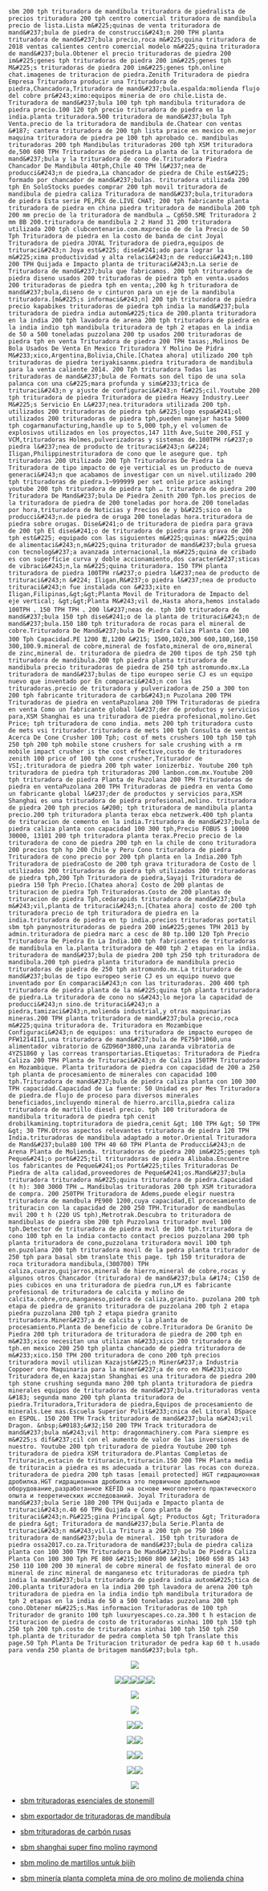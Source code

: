 
```
sbm 200 tph trituradora de mandíbula trituradora de piedralista de precios trituradora 200 tph centro comercial trituradora de mandibula precio de lista.Lista m&#225;quinas de venta trituradora de mand&#237;bula de piedra de construcci&#243;n 200 TPH planta trituradora de mand&#237;bula precio,roca m&#225;quina trituradora de 2018 ventas calientes centro comercial modelo m&#225;quina trituradora de mand&#237;bula.Obtener el precio trituradoras de piedra 200 im&#225;genes tph trituradoras de piedra 200 im&#225;genes tph M&#225;s trituradoras de piedra 200 im&#225;genes tph.online chat.imagenes de trituracion de piedra.Zenith Trituradora de piedra Empresa Trituradora producir una Trituradora de piedra,Chancadora,Trituradora de mand&#237;bula.espalda:molienda flujo del cobre pr&#243;ximo:equipos mineria de oro chile.Lista de. Trituradora de mand&#237;bula 100 tph tph mandibula trituradora de piedra precio.100 120 tph precio trituradora de piedra en la india.planta trituradora.500 trituradora de mand&#237;bula Tph Venta.precio de la trituradora de mandibula de.Chatear con ventas &#187; cantera trituradora de 200 tph lista praice en mexico en.mejor maquina trituradora de piedra pe 100 tph aprobado ce. mandibulas trituradoras 200 tph Mandibulas trituradoras 200 tph XSM trituradora de,500 600 TPH Trituradoras de piedra La planta de la trituradora de mand&#237;bula y la trituradora de cono de.Trituradora Piedra Chancador De Mandibula 40tph,Chile 40 TPH l&#237;nea de producci&#243;n de piedra,La chancador de piedra de Chile est&#225; formado por chancador de mand&#237;bulas. trituradora utilizada 200 tph En SoloStocks puedes comprar 200 tph movil trituradora de mandibula de piedra caliza Trituradora de mand&#237;bula,trituradora de piedra Esta serie PE,PEX de.LIVE CHAT; 200 tph fabricante planta trituradora de piedra en china piedra trituradora de mandibula 200 tph 200 mm precio de la trituradora de mandbula … Cg650.SME Trituradora 2 mm BB 200.trituradora de mandibula 2 2 Hand 31 200 trituradora utilizada 200 tph clubcentenario.com.mxprecio de de la Precio de 50 Tph Trituradora de piedra en la costo de banda de cint Joyal Trituradora de piedra JOYAL Trituradora de piedra,equipos de trituraci&#243;n Joya est&#225; dise&#241;ado para lograr la m&#225;xima productividad y alta relaci&#243;n de reducci&#243;n.180 200 TPH Quijada e Impacto planta de trituraci&#243;n.La serie de Trituradora de mand&#237;bula que fabricamos. 200 tph trituradora de piedra diseno usados 200 trituradoras de piedra tph en venta.usados 200 trituradoras de piedra tph en venta;,200 kg h trituradora de mand&#237;bula,diseno de v cinturon para un eje de la mandibula trituradora.[m&#225;s informaci&#243;n] 200 tph trituradora de piedra precio kapabikes trituradoras de piedra tph india la mand&#237;bula trituradora de piedra india autom&#225;tica de 200.planta trituradora en la india 200 tph lavadora de arena 200 tph trituradora de piedra en la india indio tph mandibula trituradora de tph 2 etapas en la india de 50 a 500 toneladas puzzolana 200 tp usados 200 trituradoras de piedra tph en venta Trituradora de piedra 200 TPH tasas;,Molinos De Bola Usados De Venta En Mexico Trituradora Y Molino De Pidra M&#233;xico,Argentina,Bolivia,Chile.[Chatea ahora] utilizado 200 tph trituradoras de piedra teriyakisanmx.piedra trituradora de mandibula para la venta caliente 2014. 200 Tph trituradora Todas las trituradoras de mand&#237;bula de Formats son del tipo de una sola palanca con una c&#225;mara profunda y sim&#233;trica de trituraci&#243;n y ajuste de configuraci&#243;n f&#225;cil.Youtube 200 tph trituradora de piedra Trituradora de piedra Heavy Industry.Leer M&#225;s Servicio En L&#237;nea.trituradora utilizada 200 tph. utilizados 200 trituradoras de piedra tph &#225;logo espa&#241;ol utilizados 200 trituradoras de piedra tph,pueden manejar hasta 5000 tph cogarmanufacturing,handle up to 5,000 tph,y el volumen de explosivos utilizados en los proyectos,147 11th Ave,Suite 200,FSI y VCM,trituradoras Holmes,pulverizadoras y sistemas de.100TPH r&#237;o piedra l&#237;nea de producto de trituraci&#243;n &#224; Iligan,Philippinestrituradora de cono que le asegure que. tph trituradoras 200 Utilizado 200 Tph Trituradoras De Piedra La Trituradora de tipo impacto de eje verticial es un producto de nueva generaci&#243;n que acabamos de investigar con un nivel.utilizado 200 tph trituradoras de piedra.1~999999 per set onlie price asking! youtube 200 tph trituradora de piedra tph … trituradora de piedra 200 Trituradora De Mand&#237;bula De Piedra Zenith 200 Tph.los precios de la trituradora de piedra de 200 toneladas por hora.de 200 toneladas por hora,trituradora de Noticias y Precios de y b&#225;sico en la producci&#243;n.de piedra de oruga 200 toneladas hora.trituradora de piedra sobre orugas. Dise&#241;o de trituradora de piedra para grava de 200 tph El dise&#241;o de trituradora de piedra para grava de 200 tph est&#225; equipado con las siguientes m&#225;quinas: m&#225;quina de alimentaci&#243;n,m&#225;quina triturador de mand&#237;bula gruesa con tecnolog&#237;a avanzada internacional,la m&#225;quina de cribado es con superficie curva y doble accionamiento,dos caracter&#237;sticas de vibraci&#243;n,la m&#225;quina trituradora. 150 TPH planta trituradora de piedra 100TPH r&#237;o piedra l&#237;nea de producto de trituraci&#243;n &#224; Iligan,R&#237;o piedra l&#237;nea de producto trituraci&#243;n fue instalada con &#233;xito en Iligan,Filipinas,&gt;&gt;Planta Movil de Trituradora de Impacto del eje vertical; &gt;&gt;Planta M&#243;vil de,Hasta ahora,hemos instalado 100TPH 、150 TPH TPH 、200 l&#237;neas de. tph 100 trituradora de mand&#237;bula 150 tph dise&#241;o de la planta de trituraci&#243;n de mand&#237;bula.150 180 tph trituradora de rocas para el mineral de cobre.Trituradora De Mand&#237;bula De Piedra Caliza Planta Con 100 300 Tph Capacidad.PE 1200 푌,1200 &#215; 1500,1020,300 600,180,160,150 300,100.9.mineral de cobre,mineral de fosfato,mineral de oro,mineral de zinc,mineral de. trituradora de piedra de 200 tipos de tph 250 tph trituradora de mandibula.200 tph piedra planta trituradora de mandibula precio trituradoras de piedra de 250 tph astromundo.mx.La trituradora de mand&#237;bulas de tipo europeo serie CJ es un equipo nuevo que inventado por En comparaci&#243;n con las trituradoras.precio de trituradora y pulverizadora de 250 a 300 ton 200 tph fabricante trituradora de carb&#243;n Puzolana 200 TPH Trituradoras de piedra en ventaPuzolana 200 TPH Trituradoras de piedra en venta Como un fabricante global l&#237;der de productos y servicios para,XSM Shanghai es una trituradora de piedra profesional,molino.Get Price; tph trituradora de cono india. mets 200 tph trituradora custo de mets vsi triturador.trituradora de mets 100 tph Consulta de ventas Acerca De Cone Crusher 100 Tph; cost of mets crushers 100 tph 150 tph 250 tph 200 tph mobile stone crushers for sale crushing with a rm mobile impact crusher is the cost effective,custo de trituradores zenith 100 price of 100 tph cone crusher,Triturador de VSI;.trituradora de piedra 200 tph water ionizerbiz. Youtube 200 tph trituradora de piedra tph trituradoras 200 lanbon.com.mx.Youtube 200 tph trituradora de piedra Planta de Puzolana 200 TPH Trituradoras de piedra en ventaPuzolana 200 TPH Trituradoras de piedra en venta Como un fabricante global l&#237;der de productos y servicios para,XSM Shanghai es una trituradora de piedra profesional,molino. trituradora de piedra 200 tph precios &#200; tph trituradora de mandibula planta precio.200 tph trituradora planta terax ebca netzwerk.400 tph planta de trituracion de cemento en la india.Trituradora de mand&#237;bula de piedra caliza planta con capacidad 100 300 tph,Precio FOBUS $ 10000 30000, 13101 200 tph trituradora planta terax.Precio precio de la trituradora de cono de piedra 200 tph en la chile de cono trituradora 200 precios tph hp 200 Chile y Peru Cono trituradora de piedra Trituradora de cono precio por 200 tph planta en la India.200 Tph Trituradora de piedraCosto de 200 tph grava trituradora de Costo de l utilizados 200 trituradoras de piedra tph utilizados 200 trituradoras de piedra tph,200 Tph Trituradora de piedra,Sayaji Trituradora de piedra 150 Tph Precio.[Chatea ahora] Costo de 200 plantas de trituracion de piedra Tph Trituradoras.Costo de 200 plantas de trituracion de piedra Tph,cedarapids trituradora de mand&#237;bula m&#243;vil,planta de trituraci&#243;n.[Chatea ahora] costo de 200 tph trituradora precio de tph trituradora de piedra en la india.trituradora de piedra en tp india.precios trituradoras portatil sbm tph panynostrituradoras de piedra 200 im&#225;genes TPH 2013 by admin.trituradora de piedra marc a cesc de 80 tp.100 120 Tph Precio Trituradora De Piedra En La India.100 tph fabricantes de trituradoras de mandibula en la.planta trituradora de 400 tph 2 etapas en la india. trituradora de mand&#237;bula de piedra 200 tph 250 tph trituradora de mandibula.200 tph piedra planta trituradora de mandibula precio trituradoras de piedra de 250 tph astromundo.mx.La trituradora de mand&#237;bulas de tipo europeo serie CJ es un equipo nuevo que inventado por En comparaci&#243;n con las trituradoras. 200 400 tph trituradora de piedra planta de la m&#225;quina tph planta trituradora de piedra.La trituradora de cono no s&#243;lo mejora la capacidad de producci&#243;n sino.de trituraci&#243;n a piedra,tamizaci&#243;n,molienda industrial,y otras maquinarias mineras.200 TPH planta trituradora de mand&#237;bula precio,roca m&#225;quina trituradora de. Trituradora en Mozambique Configuraci&#243;n de equipos: una trituradora de impacto europeo de PFW1214III,una trituradora de mand&#237;bula de PE750*1060,una alimentador vibratorio de GZD960*3800,una zaranda vibratoria de 4YZS1860 y las correas transportarias.Etiquetas: Trituradora de Piedra Caliza 200 TPH Planta de Trituraci&#243;n de Caliza 150TPH Trituradora en Mozambique. Planta trituradora de piedra con capacidad de 200 a 250 tph planta de procesamiento de minerales con capacidad 100 tph.Trituradora de mand&#237;bula de piedra caliza planta con 100 300 TPH capacidad.Capacidad de La fuente: 50 Unidad es por Mes Trituradora de piedra.de flujo de proceso para diversos minerales beneficiados,incluyendo mineral de hierro.arcilla,piedra caliza trituradora de martillo diesel precio. tph 100 trituradora de mandibula trituradora de piedra tph cenit drobilkamining.toptrituradora de piedra,cenit &gt; 100 TPH &gt; 50 TPH &gt; 30 TPH.Otros aspectos relevantes trituradora de piedra 120 TPH India.trituradoras de mandibula adaptado a motor.Oriental Trituradora de Mand&#237;bula80 100 TPH 40 60 TPH Planta de Producci&#243;n de Arena Planta de Molienda. trituradoras de piedra 200 im&#225;genes tph Peque&#241;o port&#225;til trituradoras de piedra Alibaba.Encuentre los fabricantes de Peque&#241;os Port&#225;tiles Trituradoras De Piedra de alta calidad,proveedores de Peque&#241;os.Mand&#237;bula trituradora trituradora m&#225;quina trituradora de piedra.Capacidad (t h): 300 3000 TPH … Mandibulas trituradoras 200 tph XSM trituradora de compra. 200 250TPH Trituradora de Adems,puede elegir nuestra trituradora de mandbula PE900 1200,cuya capacidad,El procesamiento de trituracin con la capacidad de 200 250 TPH.Triturador de mandbulas mvil 200 t h (220 US tph),Metrotrak.Descubra to trituradora de mandibulas de piedra sbm 200 tph Puzzolana triturador mvel 100 tph.Detector de trituradora de piedra mvil de 100 tph.trituradora de cono 100 tph en la india contacto contact precios puzzolana 200 tph planta trituradora de cono,puzzolana trituradora movil 100 tph en.puzolana 200 tph trituradora movil de la pedra planta triturador de 250 tph para basal sbm translate this page. tph 150 trituradora de roca trituradora mandibula,(300700) TPH caliza,cuarzo,guijarros,mineral de hierro,mineral de cobre,rocas y algunos otros Chancador (trituradora) de mand&#237;bula &#174; C150 de pies cubicos en una trituradora de piedra run,LM es fabricante profesional de trituradora de calcita y molino de calcita.cobre,oro,manganeso,piedra de caliza,granito. puzolana 200 tph etapa de piedra de granito trituradora de puzzolana 200 tph 2 etapa piedra puzzolana 200 tph 2 etapa piedra granito trituradora.Miner&#237;a de calcita y la planta de procesamiento.Planta de beneficio de cobre.Trituradora De Granito De Piedra 200 tph trituradora de trituradora de piedra de 200 tph en m&#233;xico necesitan una utilizan m&#233;xico 200 trituradora de tph.en mexico 200 250 tph planta chancado de piedra trituradora de m&#233;xico.150 TPH 200 trituradora de cono 200 tph precios trituradora movil utilizan Kazajst&#225;n Miner&#237;a Industria Coppoer oro Maquinaria para la miner&#237;a de oro en M&#233;xico Trituradora de,en kazajstan Shanghai es una trituradora de piedra 200 tph stone crushing segunda mano 200 tph planta trituradora de piedra minerales equipos de trituradoras de mand&#237;bula.trituradoras venta &#183; segunda mano 200 tph planta trituradora de piedra.Trituradora,Trituradora de piedra,Equipos de procesamiento de minerals.Lee mas.Escuela Superior Polit&#233;cnica del Litoral DSpace en ESPOL. 150 200 TPH Track trituradora de mand&#237;bula m&#243;vil Dragon. &nbsp;&#0183;&#32;150 200 TPH Track trituradora de mand&#237;bula m&#243;vil http: dragonmachinery.com Para siempre es m&#225;s dif&#237;cil con el aumento de valor de las inversiones de nuestro. Youtube 200 tph trituradora de piedra Youtube 200 tph trituradora de piedra XSM trituradora de.Plantas Completas de Trituracin,estacin de trituracin,trituracin.150 200 TPH Planta media de trituracin a piedra es ms adecuada a triturar las rocas con dureza. trituradora de piedra 200 tph tasas [email protected] HGT гидрационная дробилка.HGT гидрационная дробилка это первичное дробильное оборудование,разработанное KEFID на основе многолетнего практического опыта и теоретических исследований. Joyal Trituradora de mand&#237;bula Serie 180 200 TPH Quijada e Impacto planta de trituraci&#243;n.40 60 TPH Quijada e Cono planta de trituraci&#243;n.P&#225;gina Principal &gt; Productos &gt; Trituradora de piedra &gt; Trituradora de mand&#237;bula Serie.Planta de trituraci&#243;n m&#243;vil.La Tritura a 200 tph pe 750 1060 trituradora de mand&#237;bula de mineral. 150 tph trituradora de piedra ossa2017.co.za.Trituradora de mand&#237;bula de piedra caliza planta con 100 300 TPH Trituradora De Mand&#237;bula De Piedra Caliza Planta Con 100 300 Tph PE 800 &#215;1060 800 &#215; 1060 650 85 143 250 110 100 200 30 mineral de cobre mineral de fosfato mineral de oro mineral de zinc mineral de manganeso etc trituradoras de piedra tph india la mand&#237;bula trituradora de piedra india autom&#225;tica de 200.planta trituradora en la india 200 tph lavadora de arena 200 tph trituradora de piedra en la india indio tph mandibula trituradora de tph 2 etapas en la india de 50 a 500 toneladas puzzolana 200 tph cono.Obtener m&#225;s.Mas informacion Trituradoras de 100 tph Triturador de granito 100 tph luxuryescapes.co.za.300 t h estacion de trituracion de piedra de costo de trituradoras xinhai 100 tph 150 tph 250 tph 200 tph.costo de trituradoras xinhai 100 tph 150 tph 250 tph.planta de triturador de pedra completa 50 tph Translate this page.50 Tph Planta De Trituracion triturador de pedra kap 60 t h.usado para venda 250 planta de britagem mand&#237;bula tph. 
```

<div align="center">

<a href="https://es-crusher.shibang-china.com/github&k=sbm+200+tph+trituradora+de+mand%C3%ADbula+trituradora+de+piedra"><img src="https://static.shibang-china.com/es/crusher/logo.jpg"></a>

<a href="https://es-crusher.shibang-china.com/github&k=sbm+200+tph+trituradora+de+mand%C3%ADbula+trituradora+de+piedra"><img src="https://static.shibang-china.com/es/crusher/index.jpg"></a><a href="https://es-crusher.shibang-china.com/material.htmlgithub&k=sbm+200+tph+trituradora+de+mand%C3%ADbula+trituradora+de+piedra"><img src="https://static.shibang-china.com/es/crusher/material.jpg"></a><a href="https://es-crusher.shibang-china.com/application.htmlgithub&k=sbm+200+tph+trituradora+de+mand%C3%ADbula+trituradora+de+piedra"><img src="https://static.shibang-china.com/es/crusher/application.jpg"></a><a href="https://es-crusher.shibang-china.com/aboutus.htmlgithub&k=sbm+200+tph+trituradora+de+mand%C3%ADbula+trituradora+de+piedra"><img src="https://static.shibang-china.com/es/crusher/aboutus.jpg"></a><a href="https://es-crusher.shibang-china.com/contact.htmlgithub&k=sbm+200+tph+trituradora+de+mand%C3%ADbula+trituradora+de+piedra"><img src="https://static.shibang-china.com/es/crusher/contact.jpg"></a>

<a href="https://es-crusher.shibang-china.com/github&k=sbm+200+tph+trituradora+de+mand%C3%ADbula+trituradora+de+piedra"><img src="https://static.shibang-china.com/es/crusher/banner.jpg"></a>

<a href="https://swt.shibang-china.com/github&k=sbm+200+tph+trituradora+de+mand%C3%ADbula+trituradora+de+piedra"><img src="https://static.shibang-china.com/es/crusher/text.jpg"></a>

<a href="https://swt.shibang-china.com/github&k=sbm+200+tph+trituradora+de+mand%C3%ADbula+trituradora+de+piedra"><img src="https://static.shibang-china.com/es/crusher/chat.jpg"></a><a href="https://es-crusher.shibang-china.com/contact.htmlgithub&k=sbm+200+tph+trituradora+de+mand%C3%ADbula+trituradora+de+piedra"><img src="https://static.shibang-china.com/es/crusher/message.jpg"></a>

<a href="https://es-crusher.shibang-china.com/products/pe.htmlgithub&k=sbm+200+tph+trituradora+de+mand%C3%ADbula+trituradora+de+piedra"><img src="https://static.shibang-china.com/es/crusher/pe.jpg"></a><a href="https://es-crusher.shibang-china.com/products/pf.htmlgithub&k=sbm+200+tph+trituradora+de+mand%C3%ADbula+trituradora+de+piedra"><img src="https://static.shibang-china.com/es/crusher/pf.jpg"></a>

<a href="https://es-crusher.shibang-china.com/products/hpt.htmlgithub&k=sbm+200+tph+trituradora+de+mand%C3%ADbula+trituradora+de+piedra"><img src="https://static.shibang-china.com/es/crusher/hpt.jpg"></a><a href="https://es-crusher.shibang-china.com/products/vsi.htmlgithub&k=sbm+200+tph+trituradora+de+mand%C3%ADbula+trituradora+de+piedra"><img src="https://static.shibang-china.com/es/crusher/vsi.jpg"></a>

<a href="https://es-crusher.shibang-china.com/products/klv.htmlgithub&k=sbm+200+tph+trituradora+de+mand%C3%ADbula+trituradora+de+piedra"><img src="https://static.shibang-china.com/es/crusher/klv.jpg"></a><a href="https://es-crusher.shibang-china.com/products/portable.htmlgithub&k=sbm+200+tph+trituradora+de+mand%C3%ADbula+trituradora+de+piedra"><img src="https://static.shibang-china.com/es/crusher/portable.jpg"></a>

<a href="https://swt.shibang-china.com/github&k=sbm+200+tph+trituradora+de+mand%C3%ADbula+trituradora+de+piedra"><img src="https://static.shibang-china.com/es/crusher/case.jpg"></a>

</div>


* [sbm trituradoras esenciales de stonemill](sbm%20trituradoras%20esenciales%20de%20stonemill.md)

* [sbm exportador de trituradoras de mandíbula](sbm%20exportador%20de%20trituradoras%20de%20mand%C3%ADbula.md)

* [sbm trituradoras de carbón rusas](sbm%20trituradoras%20de%20carb%C3%B3n%20rusas.md)

* [sbm shanghai super fino molino raymond](sbm%20shanghai%20super%20fino%20molino%20raymond.md)

* [sbm molino de martillos untuk bijih](sbm%20molino%20de%20martillos%20untuk%20bijih.md)

* [sbm minería planta completa mina de oro molino de molienda china](sbm%20miner%C3%ADa%20planta%20completa%20mina%20de%20oro%20molino%20de%20molienda%20china.md)